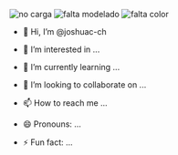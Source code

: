 <!--![VdeosinttuloHechoconClipchamp2-ezgif com-video-to-gif-converter](https://github.com/joshuac-ch/joshuac-ch/assets/132742651/586d5227-9e47-4689-927e-23018e77a342)


|JavaScript|   Java   |  Python  |    C#    |    R     |   PHP    | LARAVEL  |   .NET   |  Unity  |  
|----------|----------|----------|----------|----------|----------|----------|----------|---------|
| MONGODB  |  Mysql   |SQLSERVER |   COBOL  |    HTML  |    CSS   | Wordbench|  STARUML | BOOSTRAP|
|     VISUAL STUDIO   | VISUAL STUDIO CODE  |    GIT   |   GITHUB |
-->
![no carga](https://img.shields.io/badge/Github-%23181717?style=flat&logo=github)
![falta modelado](https://img.shields.io/badge/Framework-%23512BD4?style=flat&logo=dotnet)
![falta color](https://img.shields.io/badge/Git-white?style=flat&logo=git&logoColor=%23F05032)

- 👋 Hi, I’m @joshuac-ch
- 👀 I’m interested in ...


- 🌱 I’m currently learning ...
- 💞️ I’m looking to collaborate on ...
- 📫 How to reach me ...
- 😄 Pronouns: ...




- ⚡ Fun fact: ...

<!---
joshuac-ch/joshuac-ch is a ✨ special ✨ repository because its `README.md` (this file) appears on your GitHub profile.
You can click the Preview link to take a look at your changes.
--->
